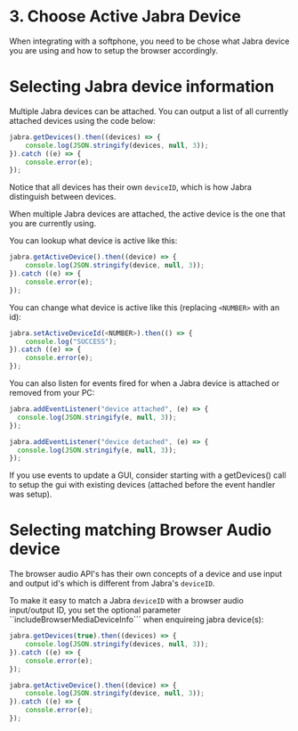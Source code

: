 # 3. Choose Active Jabra Device

<Jabra-Pristine v-bind:init="false"/>

When integrating with a softphone, you need to be chose what Jabra device you are using and how to setup the browser accordingly.

# Selecting Jabra device information
Multiple Jabra devices can be attached. You can output a list of all
currently attached devices using the code below:

```js
jabra.getDevices().then((devices) => {
    console.log(JSON.stringify(devices, null, 3));
}).catch ((e) => {
    console.error(e);
});
```
<Jabra-GetDevices v-bind:includeBrowserMediaDeviceInfo="false">
</Jabra-GetDevices>

Notice that all devices has their own ```deviceID```, which is how Jabra distinguish between devices.

When multiple Jabra devices are attached, the active
device is the one that you are currently using.

You can lookup what device is active like this:
```js
jabra.getActiveDevice().then((device) => {
    console.log(JSON.stringify(device, null, 3));
}).catch ((e) => {
    console.error(e);
});
```
<Jabra-GetActiveDevice v-bind:includeBrowserMediaDeviceInfo="false">
</Jabra-GetActiveDevice>

You can change what device is active like this (replacing ```<NUMBER>``` with an id):
```js
jabra.setActiveDeviceId(<NUMBER>).then(() => {
    console.log("SUCCESS");
}).catch ((e) => {
    console.error(e);
});
```
<Jabra-SetActiveDevice successMsg="SUCCESS">
</Jabra-SetActiveDevice>

You can also listen for events fired for when a Jabra device 
is attached or removed from your PC:

```js
jabra.addEventListener("device attached", (e) => {
  console.log(JSON.stringify(e, null, 3));
});

jabra.addEventListener("device detached", (e) => {
  console.log(JSON.stringify(e, null, 3));
});
```

<Jabra-DeviceEvents v-bind:nameSpec="['device attached', 'device detached']">
</Jabra-DeviceEvents>

If you use events to update a GUI, consider starting with a getDevices() call to setup the gui with existing devices (attached before the event handler was setup).

# Selecting matching Browser Audio device

The browser audio API's has their own concepts of a device and use input and output id's which is different from Jabra's ```deviceID```. 

To make it easy to match a Jabra ```deviceID``` with a browser audio input/output ID, you set the optional parameter ``includeBrowserMediaDeviceInfo``` when enquireing jabra device(s): 

```js
jabra.getDevices(true).then((devices) => {
    console.log(JSON.stringify(devices, null, 3));
}).catch ((e) => {
    console.error(e);
});
```
<Jabra-GetDevices v-bind:includeBrowserMediaDeviceInfo="true">
</Jabra-GetDevices>

```js
jabra.getActiveDevice().then((device) => {
    console.log(JSON.stringify(device, null, 3));
}).catch ((e) => {
    console.error(e);
});
```
<Jabra-GetActiveDevice v-bind:includeBrowserMediaDeviceInfo="true">
</Jabra-GetActiveDevice>











